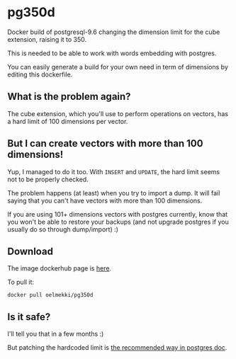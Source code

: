 # pg350d

Docker build of postgresql-9.6 changing the dimension limit for the cube extension, raising it to 350.

This is needed to be able to work with words embedding with postgres.

You can easily generate a build for your own need in term of dimensions by editing this dockerfile.


## What is the problem again?

The cube extension, which you'll use to perform operations on vectors, has a hard limit of 100 dimensions per vector.


## But I can create vectors with more than 100 dimensions!

Yup, I managed to do it too. With `INSERT` and `UPDATE`, the hard limit seems not to be properly checked.

The problem happens (at least) when you try to import a dump. It will fail saying that you can't have
vectors with more than 100 dimensions.

If you are using 101+ dimensions vectors with postgres currently, know that you won't be able to restore
your backups (and not upgrade postgres if you usually do so through dump/import) :)



## Download

The image dockerhub page is [here](https://hub.docker.com/r/oelmekki/pg350d/).

To pull it:

```
docker pull oelmekki/pg350d
```


## Is it safe?

I'll tell you that in a few months :)

But patching the hardcoded limit is [the recommended way in postgres doc](https://www.postgresql.org/docs/9.5/static/cube.html#AEN169535).
